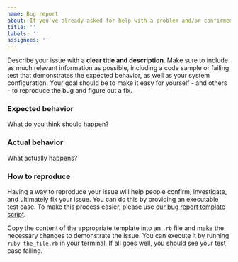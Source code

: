```yaml
---
name: Bug report
about: If you've already asked for help with a problem and/or confirmed something is broken with ActiveAdmin, create a bug report.
title: ''
labels: ''
assignees: ''
---
```


<!-- Please provide all of the information requested below. We're a small team
and without detailed information it's not possible for us to help and your bug
report will be closed. -->

Describe your issue with a **clear title and description**. Make sure to include
as much relevant information as possible, including a code sample or failing
test that demonstrates the expected behavior, as well as your system
configuration. Your goal should be to make it easy for yourself - and others -
to reproduce the bug and figure out a fix.

### Expected behavior

What do you think should happen?

### Actual behavior

What actually happens?

### How to reproduce

Having a way to reproduce your issue will help people confirm, investigate,
and ultimately fix your issue. You can do this by providing an executable test
case. To make this process easier, please use [our bug report template script].

Copy the content of the appropriate template into an `.rb` file and make the
necessary changes to demonstrate the issue. You can execute it by running
`ruby the_file.rb` in your terminal. If all goes well, you should see your test
case failing.

[our bug report template script]: https://github.com/activeadmin/activeadmin/blob/master/tasks/bug_report_template.rb
